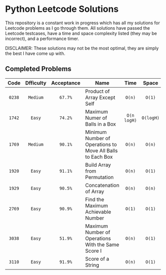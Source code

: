 # Python Leetcode Solutions
This repository is a constant work in progress which has all my solutions for Leetcode problems as I go through them. All solutions have passed the Leetcode testcases, have a time and space complexity listed (they may be incorrect), and a performance timer.  
  
DISCLAIMER: These solutions may not be the most optimal, they are simply the best I have come up with.

## Completed Problems
|  Code  | Dfficulty | Acceptance |                             Name                              |    Time     |   Space   |
| :---:  |   :---:   |    :---:   |                             ---                               |   :---:     |  :---:    |
| `0238` | `Medium`  | `67.7%`     | Product of Array Except Self                                  | `O(n)`      | `O(1)`    |
| `1742` | `Easy`    | `74.2%`     | Maximum Numer of Balls in a Box                               | `O(n logH)` | `O(logH)` |
| `1769` | `Medium`  | `90.1%`     | Minimum Number of Operations to Move All Balls to Each Box    | `O(n)`      | `O(n)`    |
| `1920` | `Easy`    | `91.1%`     | Build Array from Permutation                                  | `O(n)`      | `O(1)`    |
| `1929` | `Easy`    | `90.5%`     | Concatenation of Array                                        | `O(n)`      | `O(n)`    |
| `2769` | `Easy`    | `90.9%`     | Find the Maximum Achievable Number                            | `O(1)`      | `O(1)`    |
| `3038` | `Easy`    | `51.9%`     | Maximum Number of Operations With the Same Score I            | `O(n)`      | `O(1)`    |
| `3110` | `Easy`    | `91.9%`     | Score of a String                                             | `O(n)`      | `O(1)`    |
